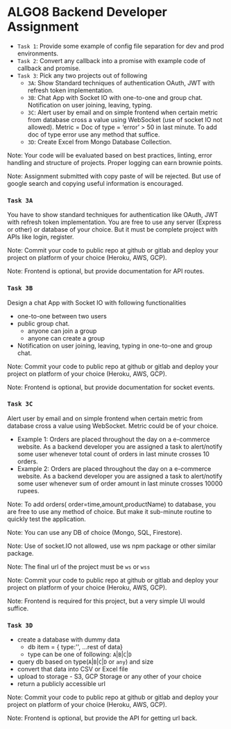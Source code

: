 # ALGO8 Backend Developer Assignment 

- `Task 1`: Provide some example of config file separation for dev and prod environments. 
- `Task 2`: Convert any callback into a promise with example code of callback and promise. 
- `Task 3`: Pick any two projects out of following 
    - `3A`: Show Standard techniques of authentication OAuth, JWT with refresh token implementation. 
    - `3B`: Chat App with Socket IO with one-to-one and group chat. Notification on user joining, leaving, typing. 
    - `3C`: Alert user by email and on simple frontend when certain metric from database cross a value using WebSocket (use of socket IO not allowed). Metric = Doc of type = ‘error’ > 50 in last minute. To add doc of type error use any method that suffice. 
    - `3D`: Create Excel from Mongo Database Collection.


Note: Your code will be evaluated based on best practices, linting, error handling and structure of projects. Proper logging can earn brownie points.

Note: Assignment submitted with copy paste of will be rejected. But use of google search and copying useful information is encouraged.

### `Task 3A`
You have to show standard techniques for authentication like OAuth, JWT with refresh token implementation. You are free to use any server (Express or other) or database of your choice. But it must be complete project with APIs like login, register.

Note: Commit your code to public repo at github or gitlab and deploy your project on platform of your choice (Heroku, AWS, GCP).

Note: Frontend is optional, but provide documentation for API routes.

### `Task 3B`
Design a chat App with Socket IO with following functionalities
- one-to-one between two users
- public group chat. 
  - anyone can join a group
  - anyone can create a group
- Notification on user joining, leaving, typing in one-to-one and group chat.

Note: Commit your code to public repo at github or gitlab and deploy your project on platform of your choice (Heroku, AWS, GCP).

Note: Frontend is optional, but provide documentation for socket events.

### `Task 3C`
Alert user by email and on simple frontend when certain metric from database cross a value using WebSocket. 
Metric could be of your choice.
- Example 1: Orders are placed throughout the day on a e-commerce website. As a backend developer you are assigned a task to alert/notify some user whenever total count of orders in last minute crosses 10 orders.
- Example 2: Orders are placed throughout the day on a e-commerce website. As a backend developer you are assigned a task to alert/notify some user whenever sum of order amount in last minute crosses 10000 rupees.

Note: To add orders( order=time,amount,productName) to database, you are free to use any method of choice. But make it sub-minute routine to quickly test the application.

Note: You can use any DB of choice (Mongo, SQL, Firestore).

Note: Use of socket.IO not allowed, use ws npm package or other similar package.

Note: The final url of the project must be `ws` or `wss`

Note: Commit your code to public repo at github or gitlab and deploy your project on platform of your choice (Heroku, AWS, GCP).

Note: Frontend is required for this project, but a very simple UI would suffice.

### `Task 3D`
- create a database with dummy data
  - db item = { type:'', ...rest of data}
  - type can be one of following: `A`|`B`|`C`|`D`
- query db based on type(`A`|`B`|`C`|`D` or `any`) and size
- convert that data into CSV or Excel file
- upload to storage - S3, GCP Storage or any other of your choice
- return a publicly accessible url

Note: Commit your code to public repo at github or gitlab and deploy your project on platform of your choice (Heroku, AWS, GCP).

Note: Frontend is optional, but provide the API for getting url back.